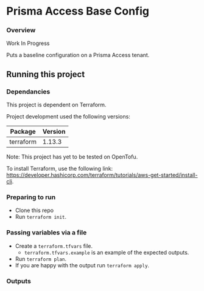 # Prisma Access Base Config



### Overview

Work In Progress

Puts a baseline configuration on a Prisma Access tenant.

## Running this project

### Dependancies

This project is dependent on Terraform.

Project development used the following versions:

| Package   | Version |
|-----------|---------|
| terraform | 1.13.3  |

Note: This project has yet to be tested on OpenTofu.

To install Terraform, use the following link: https://developer.hashicorp.com/terraform/tutorials/aws-get-started/install-cli.

### Preparing to run
* Clone this repo
* Run `terraform init`.

### Passing variables via a file
* Create a `terraform.tfvars` file.
  * `terraform.tfvars.example` is an example of the expected outputs.
* Run `terraform plan`.
* If you are happy with the output run `terraform apply`.

### Outputs
